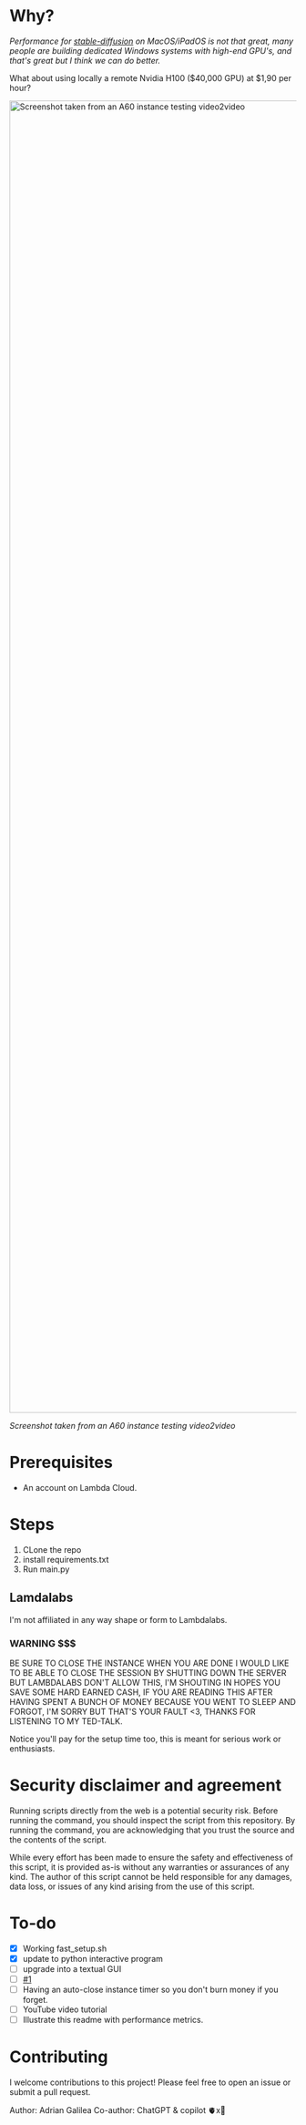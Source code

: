 # Why?
_Performance for [stable-diffusion](https://github.com/AUTOMATIC1111/stable-diffusion-webui) on MacOS/iPadOS is not that great, many people are building dedicated Windows systems with high-end GPU's, and that's great but I think we can do better._

What about using locally a remote Nvidia H100 ($40,000 GPU) at $1,90 per hour?

<img width="2304" alt="Screenshot taken from an A60 instance testing video2video" src="https://github.com/adriangalilea/LambdaTunnel/assets/90320947/5ff74857-984b-4b8c-84e4-097c07b645a3">

_Screenshot taken from an A60 instance testing video2video_

# Prerequisites
- An account on Lambda Cloud.

# Steps
1. CLone the repo
2. install requirements.txt
3. Run main.py

## Lamdalabs
I'm not affiliated in any way shape or form to Lambdalabs.

### WARNING $$$
BE SURE TO CLOSE THE INSTANCE WHEN YOU ARE DONE I WOULD LIKE TO BE ABLE TO CLOSE THE SESSION BY SHUTTING DOWN THE SERVER BUT LAMBDALABS DON'T ALLOW THIS, I'M SHOUTING IN HOPES YOU SAVE SOME HARD EARNED CASH, IF YOU ARE READING THIS AFTER HAVING SPENT A BUNCH OF MONEY BECAUSE YOU WENT TO SLEEP AND FORGOT, I'M SORRY BUT THAT'S YOUR FAULT <3, THANKS FOR LISTENING TO MY TED-TALK.

Notice you'll pay for the setup time too, this is meant for serious work or enthusiasts.

# Security disclaimer and agreement
Running scripts directly from the web is a potential security risk. Before running the command, you should inspect the script from this repository. By running the command, you are acknowledging that you trust the source and the contents of the script.

While every effort has been made to ensure the safety and effectiveness of this script, it is provided as-is without any warranties or assurances of any kind. The author of this script cannot be held responsible for any damages, data loss, or issues of any kind arising from the use of this script.


# To-do
- [x] Working fast_setup.sh
- [x] update to python interactive program
- [ ] upgrade into a textual GUI
- [ ] [#1](https://github.com/adriangalilea/LambdaTunnel/issues/1)
- [ ] Having an auto-close instance timer so you don't burn money if you forget.
- [ ] YouTube video tutorial
- [ ] Illustrate this readme with performance metrics.

# Contributing
I welcome contributions to this project! Please feel free to open an issue or submit a pull request.

Author: Adrian Galilea
Co-author: ChatGPT & copilot
🫀x🤖
